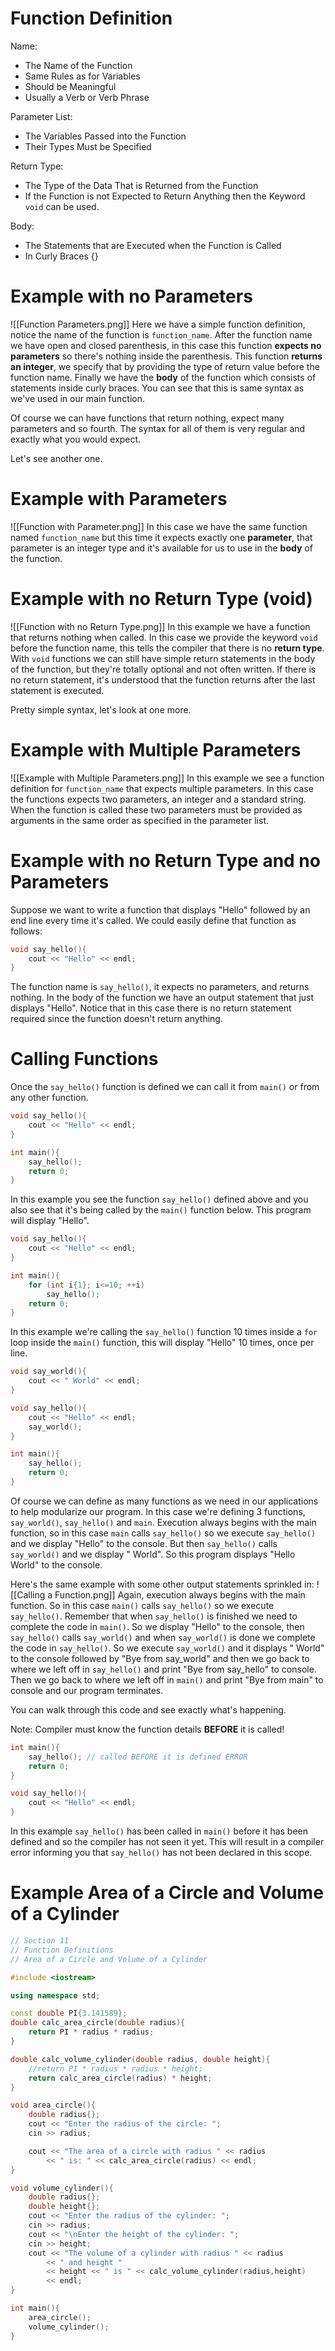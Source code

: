 # Function Definition

Name:

- The Name of the Function
- Same Rules as for Variables
- Should be Meaningful
- Usually a Verb or Verb Phrase

Parameter List:

- The Variables Passed into the Function
- Their Types Must be Specified

Return Type:

- The Type of the Data That is Returned from the Function
- If the Function is not Expected to Return Anything then the Keyword `void` can be used.

Body:

- The Statements that are Executed when the Function is Called
- In Curly Braces {}

# Example with no Parameters

![[Function Parameters.png]]
Here we have a simple function definition, notice the name of the function is `function_name`. After the function name we have open and closed parenthesis, in this case this function **expects no parameters** so there's nothing inside the parenthesis. This function **returns an integer**, we specify that by providing the type of return value before the function name. Finally we have the **body** of the function which consists of statements inside curly braces. You can see that this is same syntax as we've used in our main function. 

Of course we can have functions that return nothing, expect many parameters and so fourth. The syntax for all of them is very regular and exactly what you would expect. 

Let's see another one.
# Example with Parameters
![[Function with Parameter.png]]
In this case we have the same function named `function_name` but this time it expects exactly one **parameter**, that parameter is an integer type and it's available for us to use in the **body** of the function.
# Example with no Return Type (void)
![[Function with no Return Type.png]]
In this example we have a function that returns nothing when called. In this case we provide the keyword `void` before the function name, this tells the compiler that there is no **return type**. With `void` functions we can still have simple return statements in the body of the function, but they're totally optional and not often written. If there is no return statement, it's understood that the function returns after the last statement is executed. 

Pretty simple syntax, let's look at one more.

# Example with Multiple Parameters

![[Example with Multiple Parameters.png]]
In this example we see a function definition for `function_name` that expects multiple parameters. In this case the functions expects two parameters, an integer and a standard string. When the function is called these two parameters must be provided as arguments in the same order as specified in the parameter list.

# Example with no Return Type and no Parameters

Suppose we want to write a function that displays "Hello" followed by an end line every time it's called. We could easily define that function as follows: 
```cpp
void say_hello(){
	cout << "Hello" << endl;
}
```

The function name is `say_hello()`, it expects no parameters, and returns nothing. In the body of the function we have an output statement that just displays "Hello". Notice that in this case there is no return statement required since the function doesn't return anything.
# Calling Functions

Once the `say_hello()` function is defined we can call it from `main()` or from any other function.
```cpp
void say_hello(){
	cout << "Hello" << endl;
}

int main(){
	say_hello();
	return 0;
}
```

In this example you see the function `say_hello()` defined above and you also see that it's being called by the `main()` function below. This program will display "Hello". 

```cpp
void say_hello(){
	cout << "Hello" << endl;
}

int main(){
	for (int i{1}; i<=10; ++i)
		say_hello();
	return 0;
}
```

In this example we're calling the `say_hello()` function 10 times inside a `for` loop inside the `main()` function, this will display "Hello" 10 times, once per line.

```cpp
void say_world(){
	cout << " World" << endl;
}

void say_hello(){
	cout << "Hello" << endl;
	say_world();
}

int main(){
	say_hello();
	return 0;
}
```

Of course we can define as many functions as we need in our applications to help modularize our program. In this case we're defining 3 functions, `say_world()`, `say_hello()` and `main`. Execution always begins with the main function, so in this case `main` calls `say_hello()` so we execute `say_hello()` and we display "Hello" to the console. But then `say_hello()` calls `say_world()` and we display " World". So this program displays "Hello World" to the console. 

Here's the same example with some other output statements sprinkled in:
![[Calling a Function.png]]
Again, execution always begins with the main function. So in this case `main()` calls `say_hello()` so we execute `say_hello()`. Remember that when `say_hello()` is finished we need to complete the code in `main()`. So we display "Hello" to the console, then `say_hello()` calls `say_world()` and when `say_world()` is done we complete the code in `say_hello()`. So we execute `say_world()` and it displays " World" to the console followed by "Bye from say_world" and then we go back to where we left off in `say_hello()` and print "Bye from say_hello" to console. Then we go back to where we left off in `main()` and print "Bye from main" to console and our program terminates. 

You can walk through this code and see exactly what's happening.

Note: Compiler must know the function details **BEFORE** it is called!

```cpp
int main(){
	say_hello(); // called BEFORE it is defined ERROR
	return 0;
}

void say_hello(){
	cout << "Hello" << endl;
}
```

In this example `say_hello()` has been called in `main()` before it has been defined and so the compiler has not seen it yet. This will result in a compiler error informing you that `say_hello()` has not been declared in this scope. 

# Example Area of a Circle and Volume of a Cylinder

```cpp
// Section 11
// Function Definitions
// Area of a Circle and Volume of a Cylinder

#include <iostream>

using namespace std;

const double PI{3.141589};
double calc_area_circle(double radius){
    return PI * radius * radius;
}

double calc_volume_cylinder(double radius, double height){
    //return PI * radius * radius * height;
    return calc_area_circle(radius) * height;
}

void area_circle(){
    double radius{};
    cout << "Enter the radius of the circle: ";
    cin >> radius;

    cout << "The area of a circle with radius " << radius 
        << " is: " << calc_area_circle(radius) << endl;
}

void volume_cylinder(){
    double radius{};
    double height{};
    cout << "Enter the radius of the cylinder: ";
    cin >> radius;
    cout << "\nEnter the height of the cylinder: ";
    cin >> height;
    cout << "The volume of a cylinder with radius " << radius 
	    << " and height " 
        << height << " is " << calc_volume_cylinder(radius,height) 
	    << endl;
}

int main(){
    area_circle();
    volume_cylinder();
}
```